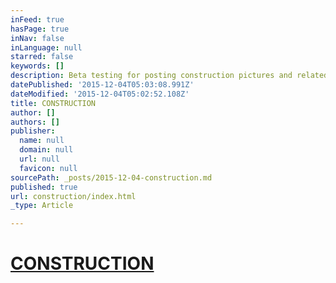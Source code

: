 ```yaml
---
inFeed: true
hasPage: true
inNav: false
inLanguage: null
starred: false
keywords: []
description: Beta testing for posting construction pictures and related news.
datePublished: '2015-12-04T05:03:08.991Z'
dateModified: '2015-12-04T05:02:52.108Z'
title: CONSTRUCTION
author: []
authors: []
publisher:
  name: null
  domain: null
  url: null
  favicon: null
sourcePath: _posts/2015-12-04-construction.md
published: true
url: construction/index.html
_type: Article

---
```

# **[CONSTRUCTION][0]**

[0]: null